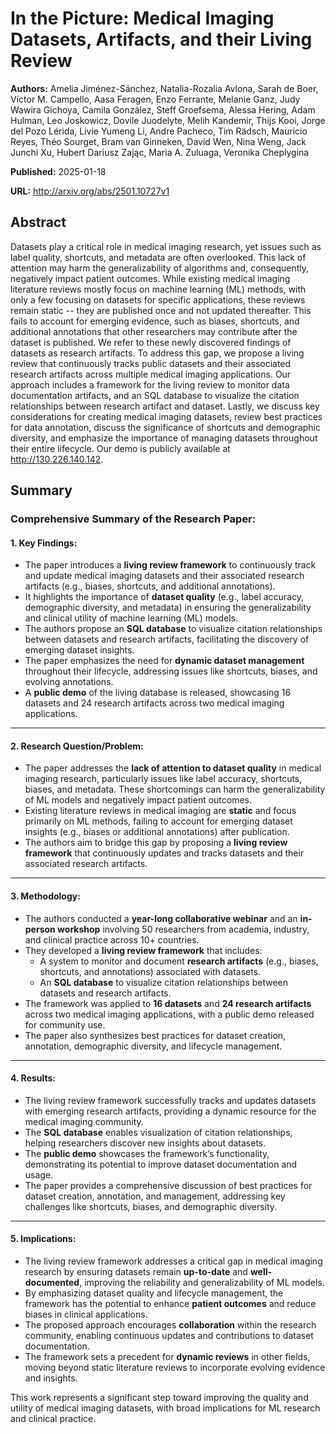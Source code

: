 # In the Picture: Medical Imaging Datasets, Artifacts, and their Living Review

**Authors:** Amelia Jiménez-Sánchez, Natalia-Rozalia Avlona, Sarah de Boer, Víctor M. Campello, Aasa Feragen, Enzo Ferrante, Melanie Ganz, Judy Wawira Gichoya, Camila González, Steff Groefsema, Alessa Hering, Adam Hulman, Leo Joskowicz, Dovile Juodelyte, Melih Kandemir, Thijs Kooi, Jorge del Pozo Lérida, Livie Yumeng Li, Andre Pacheco, Tim Rädsch, Mauricio Reyes, Théo Sourget, Bram van Ginneken, David Wen, Nina Weng, Jack Junchi Xu, Hubert Dariusz Zając, Maria A. Zuluaga, Veronika Cheplygina

**Published:** 2025-01-18

**URL:** http://arxiv.org/abs/2501.10727v1

## Abstract

Datasets play a critical role in medical imaging research, yet issues such as
label quality, shortcuts, and metadata are often overlooked. This lack of
attention may harm the generalizability of algorithms and, consequently,
negatively impact patient outcomes. While existing medical imaging literature
reviews mostly focus on machine learning (ML) methods, with only a few focusing
on datasets for specific applications, these reviews remain static -- they are
published once and not updated thereafter. This fails to account for emerging
evidence, such as biases, shortcuts, and additional annotations that other
researchers may contribute after the dataset is published. We refer to these
newly discovered findings of datasets as research artifacts. To address this
gap, we propose a living review that continuously tracks public datasets and
their associated research artifacts across multiple medical imaging
applications. Our approach includes a framework for the living review to
monitor data documentation artifacts, and an SQL database to visualize the
citation relationships between research artifact and dataset. Lastly, we
discuss key considerations for creating medical imaging datasets, review best
practices for data annotation, discuss the significance of shortcuts and
demographic diversity, and emphasize the importance of managing datasets
throughout their entire lifecycle. Our demo is publicly available at
http://130.226.140.142.

## Summary

### Comprehensive Summary of the Research Paper:

#### 1. **Key Findings**:
   - The paper introduces a **living review framework** to continuously track and update medical imaging datasets and their associated research artifacts (e.g., biases, shortcuts, and additional annotations).
   - It highlights the importance of **dataset quality** (e.g., label accuracy, demographic diversity, and metadata) in ensuring the generalizability and clinical utility of machine learning (ML) models.
   - The authors propose an **SQL database** to visualize citation relationships between datasets and research artifacts, facilitating the discovery of emerging dataset insights.
   - The paper emphasizes the need for **dynamic dataset management** throughout their lifecycle, addressing issues like shortcuts, biases, and evolving annotations.
   - A **public demo** of the living database is released, showcasing 16 datasets and 24 research artifacts across two medical imaging applications.

---

#### 2. **Research Question/Problem**:
   - The paper addresses the **lack of attention to dataset quality** in medical imaging research, particularly issues like label accuracy, shortcuts, biases, and metadata. These shortcomings can harm the generalizability of ML models and negatively impact patient outcomes.
   - Existing literature reviews in medical imaging are **static** and focus primarily on ML methods, failing to account for emerging dataset insights (e.g., biases or additional annotations) after publication.
   - The authors aim to bridge this gap by proposing a **living review framework** that continuously updates and tracks datasets and their associated research artifacts.

---

#### 3. **Methodology**:
   - The authors conducted a **year-long collaborative webinar** and an **in-person workshop** involving 50 researchers from academia, industry, and clinical practice across 10+ countries.
   - They developed a **living review framework** that includes:
     - A system to monitor and document **research artifacts** (e.g., biases, shortcuts, and annotations) associated with datasets.
     - An **SQL database** to visualize citation relationships between datasets and research artifacts.
   - The framework was applied to **16 datasets** and **24 research artifacts** across two medical imaging applications, with a public demo released for community use.
   - The paper also synthesizes best practices for dataset creation, annotation, demographic diversity, and lifecycle management.

---

#### 4. **Results**:
   - The living review framework successfully tracks and updates datasets with emerging research artifacts, providing a dynamic resource for the medical imaging community.
   - The **SQL database** enables visualization of citation relationships, helping researchers discover new insights about datasets.
   - The **public demo** showcases the framework’s functionality, demonstrating its potential to improve dataset documentation and usage.
   - The paper provides a comprehensive discussion of best practices for dataset creation, annotation, and management, addressing key challenges like shortcuts, biases, and demographic diversity.

---

#### 5. **Implications**:
   - The living review framework addresses a critical gap in medical imaging research by ensuring datasets remain **up-to-date** and **well-documented**, improving the reliability and generalizability of ML models.
   - By emphasizing dataset quality and lifecycle management, the framework has the potential to enhance **patient outcomes** and reduce biases in clinical applications.
   - The proposed approach encourages **collaboration** within the research community, enabling continuous updates and contributions to dataset documentation.
   - The framework sets a precedent for **dynamic reviews** in other fields, moving beyond static literature reviews to incorporate evolving evidence and insights.

This work represents a significant step toward improving the quality and utility of medical imaging datasets, with broad implications for ML research and clinical practice.

